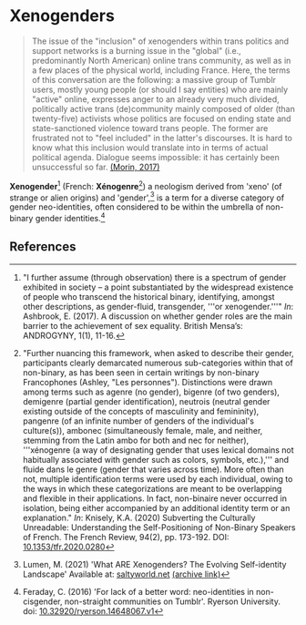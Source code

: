 # Xenogenders
> The issue of the "inclusion" of xenogenders within trans politics and support networks is a burning issue in the "global" (i.e., predominantly North American) online trans community, as well as in a few places of the physical world, including France. Here, the terms of this conversation are the following: a massive group of Tumblr users, mostly young people (or should I say entities) who are mainly "active" online, expresses anger to an already very much divided, politically active trans (de)community mainly composed of older (than twenty-five) activists whose politics are focused on ending state and state-sanctioned violence toward trans people. The former are frustrated not to "feel included" in the latter's discourses. It is hard to know what this inclusion would translate into in terms of actual political agenda. Dialogue seems impossible: it has certainly been unsuccessful so far. [(Morin, 2017)](#References)

**Xenogender**[^note1] (French: **Xénogenre**[^note2])  a neologism derived from 'xeno' (of strange or alien origins) and 'gender',[^note3]  is a term for a diverse category of gender neo-identities, often considered to be within the umbrella of non-binary gender identities.[^note4]

## References
[^note1]: "I further assume (through observation) there is a spectrum of gender exhibited in society – a point substantiated by the widespread existence of people who transcend the historical binary, identifying, amongst other descriptions, as gender-fluid, transgender, '''or xenogender.'''" *In*: Ashbrook, E. (2017). A discussion on whether gender roles are the main barrier to the achievement of sex equality. British Mensa’s: ANDROGYNY, 1(1), 11-16.
[^note2]: "Further nuancing this framework, when asked to describe their gender, participants clearly demarcated numerous sub-categories within that of non-binary, as has been seen in certain writings by non-binary Francophones (Ashley, "Les personnes"). Distinctions were drawn among terms such as agenre (no gender), bigenre (of two genders), demigenre (partial gender identification), neutrois (neutral gender existing outside of the concepts of masculinity and femininity), pangenre (of an infinite number of genders of the individual's culture(s)), ambonec (simultaneously female, male, and neither, stemming from the Latin ambo for both and nec for neither), '''xénogenre (a way of designating gender that uses lexical domains not habitually associated with gender such as colors, symbols, etc.),''' and fluide dans le genre (gender that varies across time). More often than not, multiple identification terms were used by each individual, owing to the ways in which these categorizations are meant to be overlapping and flexible in their applications. In fact, non-binaire never occurred in isolation, being either accompanied by an additional identity term or an explanation." *In*: Knisely, K.A. (2020) Subverting the Culturally Unreadable: Understanding the Self-Positioning of Non-Binary Speakers of French. The French Review, 94(2), pp. 173-192. DOI: [10.1353/tfr.2020.0280](https://muse.jhu.edu/article/782760)
[^note3]: Lumen, M. (2021) 'What ARE Xenogenders? The Evolving Self-identity Landscape' Available at: [saltyworld.net](https://saltyworld.net/what-are-xenogenders-the-evolving-self-identity-landscape/) [(archive link)](https://web.archive.org/web/20211215161145/https://saltyworld.net/what-are-xenogenders-the-evolving-self-identity-landscape/)
[^note4]: Feraday, C. (2016) 'For lack of a better word: neo-identities in non-cisgender, non-straight communities on Tumblr'. Ryerson University. doi: [10.32920/ryerson.14648067.v1](https://rshare.library.ryerson.ca/articles/thesis/For_lack_of_a_better_word_neo-identities_in_non-cisgender_non-straight_communities_on_Tumblr/14648067/1)
